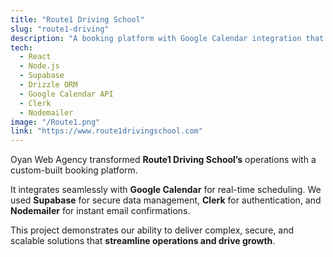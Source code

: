 ```yaml
---
title: "Route1 Driving School"
slug: "route1-driving"
description: "A booking platform with Google Calendar integration that boosted lesson bookings by 60%."
tech:
  - React
  - Node.js
  - Supabase
  - Drizzle ORM
  - Google Calendar API
  - Clerk
  - Nodemailer
image: "/Route1.png"
link: "https://www.route1drivingschool.com"
---
```


Oyan Web Agency transformed **Route1 Driving School’s** operations with a custom-built booking platform.

It integrates seamlessly with **Google Calendar** for real-time scheduling. We used **Supabase** for secure data management, **Clerk** for authentication, and **Nodemailer** for instant email confirmations.

This project demonstrates our ability to deliver complex, secure, and scalable solutions that **streamline operations and drive growth**.
